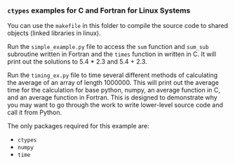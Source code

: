 ### `ctypes` examples for C and Fortran for Linux Systems

You can use the `makefile` in this folder to compile the source code to shared objects (linked libraries in linux).

Run the `simple_example.py` file to access the `sum` function and `sum_sub` subroutine written in Fortran and the `times` function in written in C. It will print out the solutions to 5.4 * 2.3 and 5.4 + 2.3. 

Run the `timing_ex.py` file to time several different methods of calculating the average of an array of length 1000000. This will print out the average time for the calculation for base python, numpy, an average function in C, and an average function in Fortran. This is designed to demonstrate why you may want to go through the work to write lower-level source code and call it from Python.

The only packages required for this example are:

* `ctypes`
* `numpy`
* `time`